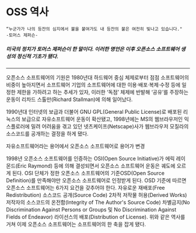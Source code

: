 # OSS 역사

```
“누군가가 나의 등잔의 심지에서 불을 붙여가도 내 등잔의 불은 여전히 빛나고 있습니다."
-토머스 제퍼슨-
```
##### 미국의 정치가 토머스 제퍼슨이 한 말이다. 이러한 명언은 이후 오픈소스 소프트웨어 생성의 정신적 기초가 됐다.

---
오픈소스 소프트웨어의 기원은 1980년대 하드웨어 중심 체제로부터 점점 소프트웨어의 비중이 높아지면서 소프트웨어 기업의 
소프트웨어에 대한 이용·배포·복제·수정 등에 일정한 제한을 가하려고 하는 추세가 있자, 
이러한 ‘독점’ 체제에 반발해 ‘공유’를 주장하는 운동이 리차드 스톨만(Richard Stallman)에 의해 일어났다.

1990년대 인터넷의 보급과 더불어 GNU GPL(General Public License)로 배포된 리눅스의 보급으로 자유소프트웨어 운동이 확산됐고, 1998년에는 MS의 웹브라우저인 익스플로러에 밀려 어려움을 겪고 있던 넷츠케이프(Netscape)사가 웹브라우저 모질라의 소스코드를 공개하는 결정을 하게 됐다.

자유소프트웨어라는 용어에서 오픈소스 소프트웨어로 용어가 변경

1998년 오픈소스 소프트웨어를 인증하는 OSI(Open Source Initiative)가 에릭 레이몬드(Eric Raymond) 등에 의해 결성되면서 오픈소스 소프트웨어 운동은 궤도에 오르게 된다.
OSI 단체가 정한 오픈소스 소프트웨어의 기준OSD(Open Source Definition)를 만족해야만 오픈소스 소프트웨어로 인정받게 된다. OSD 기준에 따르면 오픈소스 소프트웨어는 6가지 요건을 갖추어야 한다. 자유로운 재배포(Free Redistribution) 소스코드 공개(Source Code) 2차적 저작물 허용(Derived Works) 저작자의 소스코드의 온전함(Integrity of The Author's Source Code) 차별금지(No Discrimination Against Persons or Groups 및 No Discrimination Against Fields of Endeavor) 라이선스의 배포(Distribution of License).
위와 같은 역사를 거쳐 이제 오픈소스 소프트웨어는 소프트웨어의 한 축을 잡게 됐다.

